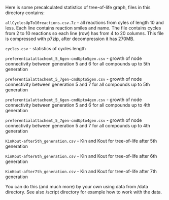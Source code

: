 Here is some precalculated statistics of tree-of-life graph, files in this directory contains:

`allCyclesUpTo10reactions.csv.7z` - all reactions from cyles of length 10 and less. Each line contains reaction smiles and name. The file contains cycles from 2 to 10 reactions so each line (row) has from 4 to 20 columns.
This file is compressed with p7zip, after decompression it has 270MB.

`cycles.csv` - statistics of cycles length

`preferentialattachemt_5_6gen-cmdUpto5gen.csv` - growth of node connectivity between generation 5 and 6 for all compounds up to 5th generation 

`preferentialattachemt_5_7gen-cmdUpto5gen.csv` - growth of node connectivity between generation 5 and 7 for all compounds up to 5th generation 

`preferentialattachemt_5_6gen-cmdUpto4gen.csv` - growth of node connectivity between generation 5 and 6 for all compounds up to 4th generation   

`preferentialattachemt_5_7gen-cmdUpto4gen.csv` - growth of node connectivity between generation 5 and 7 for all compounds up to 4th generation 

`KinKout-after5th_generation.csv` - Kin and Kout for tree-of-life after 5th generation

`KinKout-after6th_generation.csv` - Kin and Kout for tree-of-life after 6th generation

`KinKout-after7th_generation.csv` - Kin and Kout for tree-of-life after 7th generation

You can do this (and much more) by your own using data from /data directory. See also /script directory for example how to work with the data.